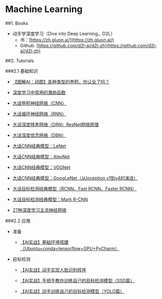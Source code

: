 Machine Learning
===



##1. Books

- 动手学深度学习（Dive into Deep Learning，D2L）
    - 书：[https://zh.gluon.ai/](https://zh.gluon.ai/)
    - Github: [https://github.com/d2l-ai/d2l-zh](https://github.com/d2l-ai/d2l-zh)
    
##2. Tutorials

###2.1 基础知识

- [【图解AI：动图】各种类型的卷积，你认全了吗？](https://my.oschina.net/u/876354/blog/3064227)

- [深度学习中常用的激励函数](https://my.oschina.net/u/876354/blog/1624376)

- [大话卷积神经网络（CNN）](https://my.oschina.net/u/876354/blog/1620906)

- [大话循环神经网络（RNN）](https://my.oschina.net/u/876354/blog/1621839)

- [大话深度残差网络（DRN）ResNet网络原理](https://my.oschina.net/u/876354/blog/1622896)

- [大话深度信念网络（DBN）](https://my.oschina.net/u/876354/blog/1626639)

- [大话CNN经典模型：LeNet](https://my.oschina.net/u/876354/blog/1632862)

- [大话CNN经典模型：AlexNet](https://my.oschina.net/u/876354/blog/1633143)

- [大话CNN经典模型：VGGNet](https://my.oschina.net/u/876354/blog/1634322)

- [大话CNN经典模型：GoogLeNet（从Inception v1到v4的演进）](https://my.oschina.net/u/876354/blog/1637819)

- [大话目标检测经典模型（RCNN、Fast RCNN、Faster RCNN）](https://my.oschina.net/u/876354/blog/1787921)

- [大话目标检测经典模型：Mark R-CNN](https://my.oschina.net/u/876354/blog/1802743)

- [27种深度学习主流神经网络](https://my.oschina.net/u/876354/blog/1924779)

###2.2 应用

- 准备

    - [【AI实战】基础环境搭建（Ubuntu+conda+tensorflow+GPU+PyCharm）](https://my.oschina.net/u/876354/blog/1924805)

- 目标检测

    - [【AI实战】动手实现人脸识别程序](https://my.oschina.net/u/876354/blog/1926679)
    
    - [【AI实战】手把手教你训练自己的目标检测模型（SSD篇）](https://my.oschina.net/u/876354/blog/1927351)

    - [【AI实战】动手训练自己的目标检测模型（YOLO篇）](https://my.oschina.net/u/876354/blog/1927881)